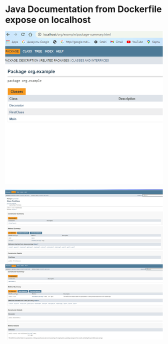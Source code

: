 # Java Documentation from Dockerfile expose on localhost

![](./JavaDocu.png)

![](./JavaDocu2.png)
![](./JavaDocu3.png)